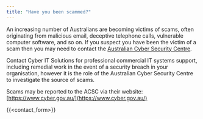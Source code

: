 ```yaml
---
title: "Have you been scammed?"
---
```

An increasing number of Australians are becoming victims of scams, often originating from malicious email, deceptive telephone calls, vulnerable computer software, and so on. If you suspect you have been the victim of a scam then you may need to contact the [Australian Cyber Security Centre](https://www.cyber.gov.au/).

Contact Cyber IT Solutions for professional commercial IT systems support, including remedial work in the event of a security breach in your organisation, however it is the role of the Australian Cyber Security Centre to investigate the source of scams.

Scams may be reported to the ACSC via their website: [https://www.cyber.gov.au/](https://www.cyber.gov.au/)

{{<contact_form>}}
